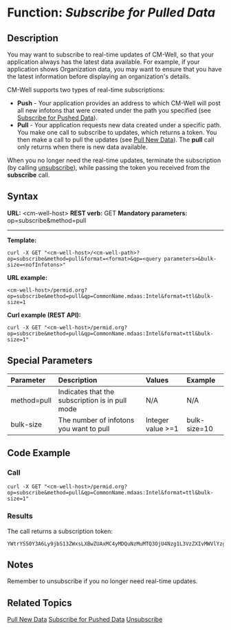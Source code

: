 # Function: *Subscribe for Pulled Data* #

## Description ##
You may want to subscribe to real-time updates of CM-Well, so that your application always has the latest data available. For example, if your application shows Organization data, you may want to ensure that you have the latest information before displaying an organization's details.

CM-Well supports two types of real-time subscriptions:

* **Push** - Your application provides an address to which CM-Well will post all new infotons that were created under the path you specified (see [Subscribe for Pushed Data](API.Subscribe.SubscribeForPushedData.md)).
* **Pull** - Your application requests new data created under a specific path. You make one call to subscribe to updates, which returns a token. You then make a call to pull the updates (see [Pull New Data](API.Subscribe.PullNewData.md)). The **pull** call only returns when there is new data available.

When you no longer need the real-time updates, terminate the subscription (by calling [unsubscribe](API.Subscribe.Unsubscribe.md)), while passing the token you received from the **subscribe** call.

## Syntax ##

**URL:** \<cm-well-host\>
**REST verb:** GET
**Mandatory parameters:** op=subscribe&method=pull

----------

**Template:**

    curl -X GET "<cm-well-host>/<cm-well-path>?op=subscribe&method=pull&format=<format>&qp=<query parameters>&bulk-size=<nofInfotons>"

**URL example:** 

    <cm-well-host>/permid.org?op=subscribe&method=pull&qp=CommonName.mdaas:Intel&format=ttl&bulk-size=1

**Curl example (REST API):**

    curl -X GET "<cm-well-host>/permid.org?op=subscribe&method=pull&qp=CommonName.mdaas:Intel&format=ttl&bulk-size=1"


## Special Parameters ##

Parameter | Description&nbsp;&nbsp;&nbsp;&nbsp;&nbsp;&nbsp; | Values | Example 
:----------|:-------------|:--------|:---------
method=pull | Indicates that the subscription is in pull mode | N/A | N/A
bulk-size | The number of infotons you want to pull | Integer value >=1 | bulk-size=10 

## Code Example ##

### Call ###

    curl -X GET "<cm-well-host>/permid.org?op=subscribe&method=pull&qp=CommonName.mdaas:Intel&format=ttl&bulk-size=1"

### Results ###

The call returns a subscription token:

    YWtrYS50Y3A6Ly9jbS13ZWxsLXBwZUAxMC4yMDQuNzMuMTQ3OjU4Nzg1L3VzZXIvMWVlYzg1ZGEs

## Notes ##

Remember to unsubscribe if you no longer need real-time updates.

## Related Topics ##
[Pull New Data](API.Subscribe.PullNewData.md)
[Subscribe for Pushed Data](API.Subscribe.SubscribeForPushedData.md)
[Unsubscribe](API.Subscribe.Unsubscribe.md)

